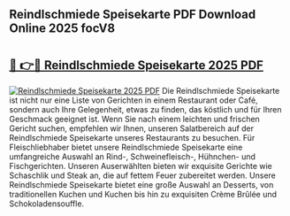 ## Reindlschmiede Speisekarte PDF Download Online 2025 focV8

# <h2><a href="http://gc8l3ky.nevu.top/?p=Reindlschmiede+Speisekarte">🔗 👉🔴 Reindlschmiede Speisekarte 2025 PDF</a></h2>

[![Reindlschmiede Speisekarte 2025 PDF](https://i.imgur.com/dBaPXMq.png)](http://gc8l3ky.nevu.top/?p=Reindlschmiede+Speisekarte)
Die Reindlschmiede Speisekarte ist nicht nur eine Liste von Gerichten in einem Restaurant oder Café, sondern auch Ihre Gelegenheit, etwas zu finden, das köstlich und für Ihren Geschmack geeignet ist. Wenn Sie nach einem leichten und frischen Gericht suchen, empfehlen wir Ihnen, unseren Salatbereich auf der Reindlschmiede Speisekarte unseres Restaurants zu besuchen. Für Fleischliebhaber bietet unsere Reindlschmiede Speisekarte eine umfangreiche Auswahl an Rind-, Schweinefleisch-, Hühnchen- und Fischgerichten. Unseren Auserwählten bieten wir exquisite Gerichte wie Schaschlik und Steak an, die auf fettem Feuer zubereitet werden. Unsere Reindlschmiede Speisekarte bietet eine große Auswahl an Desserts, von traditionellen Kuchen und Kuchen bis hin zu exquisiten Crème Brûlée und Schokoladensouffle.
